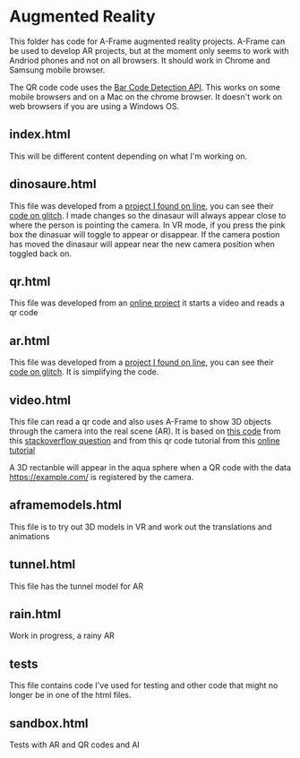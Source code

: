# Augmented Reality
This folder has code for A-Frame augmented reality projects. 
A-Frame can be used to develop AR projects, but at the moment only seems to work with Andriod phones and not on all browsers. It should work in Chrome and Samsung mobile browser.

The QR code code uses the [Bar Code Detection API](https://developer.mozilla.org/en-US/docs/Web/API/Barcode_Detection_API). This works on some mobile browsers and on a Mac on the chrome browser. It doesn't work on web browsers if you are using a Windows OS.

## index.html
This will be different content depending on what I'm working on.

## dinosaure.html
This file was developed from a [project I found on line](https://aframe.io/blog/webxr-ar-module/), you can see their [code on glitch](https://glitch.com/edit/#!/xr-spinosaurus?path=style.css%3A1%3A0). I made changes so the dinasaur will always appear close to where the person is pointing the camera. In VR mode, if you press the pink box the dinasuar will toggle to appear or disappear. If the camera postion has moved the dinasaur will appear near the new camera position when toggled back on.

## qr.html
This file was developed from an [online project](https://itnext.io/creating-a-real-time-qr-code-scanner-with-vanilla-javascript-part-1-2-creating-the-scanner-a8934ee8f614) it starts a video and reads a qr code

## ar.html
This file was developed from a [project I found on line](https://aframe.io/blog/webxr-ar-module/), you can see their [code on glitch](https://glitch.com/edit/#!/xr-spinosaurus?path=style.css%3A1%3A0). It is simplifying the code.

## video.html
This file can read a qr code and also uses A-Frame to show 3D objects through the camera into the real scene (AR). It is based on [this code](https://glitch.com/edit/#!/stack-57493298) from this [stackoverflow question](https://stackoverflow.com/questions/57493298/a-frame-with-device-camera-how-to-see-video-behind-the-a-scene) and from this qr code tutorial from this [online tutorial](https://itnext.io/creating-a-real-time-qr-code-scanner-with-vanilla-javascript-part-1-2-creating-the-scanner-a8934ee8f614)

A 3D rectanble will appear in the aqua sphere when a QR code with the data https://example.com/ is registered by the camera.


## aframemodels.html
This file is to try out 3D models in VR and work out the translations and animations

## tunnel.html
This file has the tunnel model for AR

## rain.html
Work in progress, a rainy AR

## tests
This file contains code I've used for testing and other code that might no longer be in one of the html files.

## sandbox.html
Tests with AR and QR codes and AI